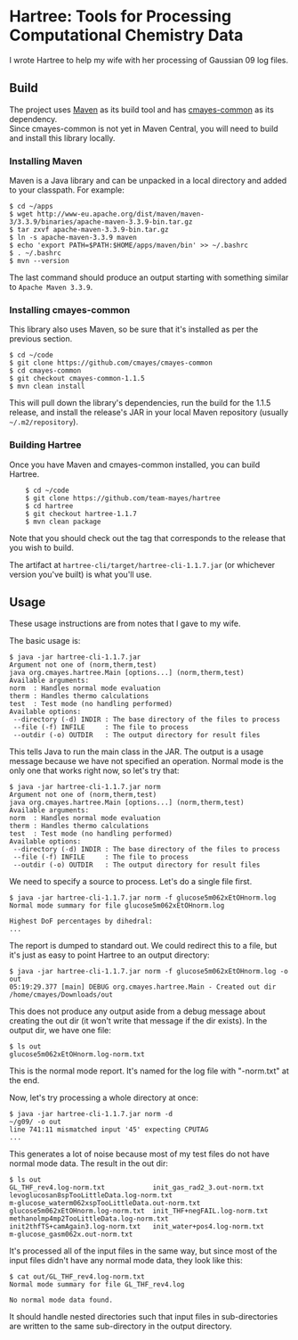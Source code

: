 # Hartree: Tools for Processing Computational Chemistry Data

I wrote Hartree to help my wife with her processing of Gaussian 09 log files.

## Build

The project uses [Maven](https://maven.apache.org/ "Maven") as its build tool and
has [cmayes-common](https://github.com/cmayes/cmayes-common) as its dependency.  
Since cmayes-common is not yet in Maven Central, you will need to build and install
this library locally.

### Installing Maven

Maven is a Java library and can be unpacked in a local directory and added to your classpath.  For example:

	$ cd ~/apps
	$ wget http://www-eu.apache.org/dist/maven/maven-3/3.3.9/binaries/apache-maven-3.3.9-bin.tar.gz
	$ tar zxvf apache-maven-3.3.9-bin.tar.gz
	$ ln -s apache-maven-3.3.9 maven
	$ echo 'export PATH=$PATH:$HOME/apps/maven/bin' >> ~/.bashrc
	$ . ~/.bashrc
	$ mvn --version

The last command should produce an output starting with something similar to `Apache Maven 3.3.9`.

### Installing cmayes-common

This library also uses Maven, so be sure that it's installed as per the previous section.

	$ cd ~/code
	$ git clone https://github.com/cmayes/cmayes-common
	$ cd cmayes-common
	$ git checkout cmayes-common-1.1.5
	$ mvn clean install

This will pull down the library's dependencies, run the build for the 1.1.5 release, and install
the release's JAR in your local Maven repository (usually `~/.m2/repository`).

### Building Hartree

Once you have Maven and cmayes-common installed, you can build Hartree.

        $ cd ~/code
        $ git clone https://github.com/team-mayes/hartree
        $ cd hartree
        $ git checkout hartree-1.1.7
        $ mvn clean package

Note that you should check out the tag that corresponds to the release that you wish to build.

The artifact at `hartree-cli/target/hartree-cli-1.1.7.jar` (or whichever version you've built)
is what you'll use.

## Usage

These usage instructions are from notes that I gave to my wife.

The basic usage is:

	$ java -jar hartree-cli-1.1.7.jar
	Argument not one of (norm,therm,test)
	java org.cmayes.hartree.Main [options...] (norm,therm,test)
	Available arguments:
	norm  : Handles normal mode evaluation   
	therm : Handles thermo calculations      
	test  : Test mode (no handling performed)
	Available options:
	 --directory (-d) INDIR : The base directory of the files to process
	 --file (-f) INFILE     : The file to process
	 --outdir (-o) OUTDIR   : The output directory for result files

This tells Java to run the main class in the JAR.  The output is a
usage message because we have not specified an operation.  Normal mode
is the only one that works right now, so let's try that:

	$ java -jar hartree-cli-1.1.7.jar norm
	Argument not one of (norm,therm,test)
	java org.cmayes.hartree.Main [options...] (norm,therm,test)
	Available arguments:
	norm  : Handles normal mode evaluation   
	therm : Handles thermo calculations      
	test  : Test mode (no handling performed)
	Available options:
	 --directory (-d) INDIR : The base directory of the files to process
	 --file (-f) INFILE     : The file to process
	 --outdir (-o) OUTDIR   : The output directory for result files

We need to specify a source to process.  Let's do a single file first.

	$ java -jar hartree-cli-1.1.7.jar norm -f glucose5m062xEtOHnorm.log 
	Normal mode summary for file glucose5m062xEtOHnorm.log
	
	Highest DoF percentages by dihedral:
	...

The report is dumped to standard out.  We could redirect this to a
file, but it's just as easy to point Hartree to an output directory:

	$ java -jar hartree-cli-1.1.7.jar norm -f glucose5m062xEtOHnorm.log -o out
	05:19:29.377 [main] DEBUG org.cmayes.hartree.Main - Created out dir
	/home/cmayes/Downloads/out

This does not produce any output aside from
a debug message about creating the out dir (it won't write that
message if the dir exists).  In the output dir, we have one file:

	$ ls out
	glucose5m062xEtOHnorm.log-norm.txt

This is the normal mode report.  It's named for the log file with "-norm.txt" at the end.

Now, let's try processing a whole directory at once:

	$ java -jar hartree-cli-1.1.7.jar norm -d
	~/g09/ -o out
	line 741:11 mismatched input '45' expecting CPUTAG
	...

This generates a lot of noise because most of my test files do not
have normal mode data.  The result in the out dir:

	$ ls out
	GL_THF_rev4.log-norm.txt            init_gas_rad2_3.out-norm.txt
	levoglucosan8spTooLittleData.log-norm.txt
	m-glucose_waterm062xspTooLittleData.out-norm.txt
	glucose5m062xEtOHnorm.log-norm.txt  init_THF+negFAIL.log-norm.txt
	methanolmp4mp2TooLittleData.log-norm.txt
	init2thfTS+camAgain3.log-norm.txt   init_water+pos4.log-norm.txt
	m-glucose_gasm062x.out-norm.txt

It's processed all of the input files in the same way, but since most
of the input files didn't have any normal mode data, they look like
this:

	$ cat out/GL_THF_rev4.log-norm.txt
	Normal mode summary for file GL_THF_rev4.log

	No normal mode data found.

It should handle nested directories such that input files in
sub-directories are written to the same sub-directory in the output
directory.
